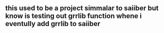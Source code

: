 ## this used to be a project simmalar to saiiber but know is testing out grrlib function whene i eventully add grrlib to saiiber
